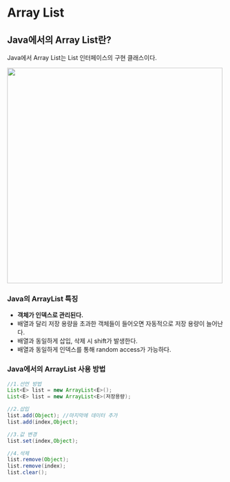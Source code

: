 # Array List

## Java에서의 Array List란?

Java에서 Array List는 List 인터페이스의 구현 클래스이다.

<img src = "https://user-images.githubusercontent.com/50768959/161094231-d7028fd1-e775-497f-8a5b-e98b4f24601d.png" width="500">

### Java의 ArrayList 특징

- **객체가 인덱스로 관리된다.**
- 배열과 달리 저장 용량을 초과한 객체들이 들어오면 자동적으로 저장 용량이 늘어난다.
- 배열과 동일하게 삽입, 삭제 시 shift가 발생한다.
- 배열과 동일하게 인덱스를 통해 random access가 가능하다.

### Java에서의 ArrayList 사용 방법

```java
//1.선언 방법
List<E> list = new ArrayList<E>();
List<E> list = new ArrayList<E>(저장용량);

//2.삽입
list.add(Object); //마지막에 데이터 추가
list.add(index,Object);

//3.값 변경
list.set(index,Object);

//4.삭제
list.remove(Object);
list.remove(index);
list.clear();
```
